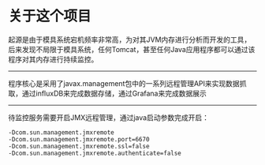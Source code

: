 # 关于这个项目

起源是由于模具系统宕机频率非常高，为对其JVM内存进行分析而开发的工具，后来发现不局限于模具系统，任何Tomcat，甚至任何Java应用程序都可以通过该程序对其内存进行持续监控。

---
程序核心是采用了javax.management包中的一系列远程管理API来实现数据抓取，通过influxDB来完成数据存储，通过Grafana来完成数据展示

---

待监控服务需要开启JMX远程管理，通过java启动参数完成开启：

```   
-Dcom.sun.management.jmxremote 
-Dcom.sun.management.jmxremote.port=6670
-Dcom.sun.management.jmxremote.ssl=false 
-Dcom.sun.management.jmxremote.authenticate=false
```